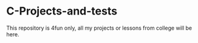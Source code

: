 # C-Projects-and-tests
This repository is 4fun only, all my projects or lessons from college will be here.
